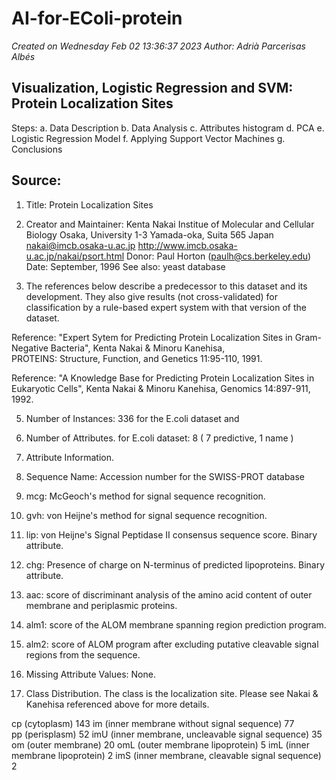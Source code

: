 # AI-for-EColi-protein
_Created on Wednesday Feb 02 13:36:37 2023_
_Author: Adrià Parcerisas Albés_

## Visualization,  Logistic Regression and SVM: Protein Localization Sites
Steps:
a. Data Description
b. Data Analysis
c. Attributes histogram
d. PCA
e. Logistic Regression Model
f. Applying Support Vector Machines
g. Conclusions

## Source:
1. Title: Protein Localization Sites


2. Creator and Maintainer:
	     Kenta Nakai
             Institue of Molecular and Cellular Biology
	     Osaka, University
	     1-3 Yamada-oka, Suita 565 Japan
	     nakai@imcb.osaka-u.ac.jp
             http://www.imcb.osaka-u.ac.jp/nakai/psort.html
   Donor: Paul Horton (paulh@cs.berkeley.edu)
   Date:  September, 1996
   See also: yeast database


3. The references below describe a predecessor to this dataset and its 
development. They also give results (not cross-validated) for classification 
by a rule-based expert system with that version of the dataset.

Reference: "Expert Sytem for Predicting Protein Localization Sites in 
           Gram-Negative Bacteria", Kenta Nakai & Minoru Kanehisa,  
           PROTEINS: Structure, Function, and Genetics 11:95-110, 1991.

Reference: "A Knowledge Base for Predicting Protein Localization Sites in
	   Eukaryotic Cells", Kenta Nakai & Minoru Kanehisa, 
	   Genomics 14:897-911, 1992.


5. Number of Instances:  336 for the E.coli dataset and 


6. Number of Attributes.
         for E.coli dataset:  8 ( 7 predictive, 1 name )

	     
7. Attribute Information.

  1.  Sequence Name: Accession number for the SWISS-PROT database
  2.  mcg: McGeoch's method for signal sequence recognition.
  3.  gvh: von Heijne's method for signal sequence recognition.
  4.  lip: von Heijne's Signal Peptidase II consensus sequence score.
           Binary attribute.
  5.  chg: Presence of charge on N-terminus of predicted lipoproteins.
	   Binary attribute.
  6.  aac: score of discriminant analysis of the amino acid content of
	   outer membrane and periplasmic proteins.
  7. alm1: score of the ALOM membrane spanning region prediction program.
  8. alm2: score of ALOM program after excluding putative cleavable signal
	   regions from the sequence.



8. Missing Attribute Values: None.


9. Class Distribution. The class is the localization site. Please see Nakai &
		       Kanehisa referenced above for more details.

  cp  (cytoplasm)                                    143
  im  (inner membrane without signal sequence)        77               
  pp  (perisplasm)                                    52
  imU (inner membrane, uncleavable signal sequence)   35
  om  (outer membrane)                                20
  omL (outer membrane lipoprotein)                     5
  imL (inner membrane lipoprotein)                     2
  imS (inner membrane, cleavable signal sequence)      2
